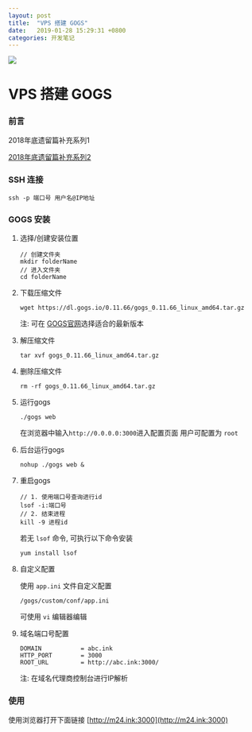 ```yaml
---
layout: post
title:  "VPS 搭建 GOGS"
date:   2019-01-28 15:29:31 +0800
categories: 开发笔记
---
```


![](http://yuqiangcoder.com/assets/postImages/ios/201901/1.png)

# VPS 搭建 GOGS 

### 前言
2018年底遗留篇补充系列1

[2018年底遗留篇补充系列2](http://yuqiangcoder.com/2019/01/28/cocoapods-Private-Pods.html)

### SSH 连接
```
ssh -p 端口号 用户名@IP地址 
```

### GOGS 安装

1. 选择/创建安装位置

   ```
   // 创建文件夹
   mkdir folderName
   // 进入文件夹
   cd folderName
   ``` 
   
2. 下载压缩文件

    ```
    wget https://dl.gogs.io/0.11.66/gogs_0.11.66_linux_amd64.tar.gz
    ```
    注: 可在 [GOGS官网](https://dl.gogs.io/)选择适合的最新版本
    
3. 解压缩文件
    
    ```
    tar xvf gogs_0.11.66_linux_amd64.tar.gz
    ```
    
4. 删除压缩文件
    
    ```
    rm -rf gogs_0.11.66_linux_amd64.tar.gz
    ```
    
5. 运行gogs
    
    ```
    ./gogs web
    ```
    在浏览器中输入`http://0.0.0.0:3000`进入配置页面
    用户可配置为 `root`
    
6. 后台运行gogs

    ```
    nohup ./gogs web &
    ```
7. 重启gogs
    
    ```
    // 1. 使用端口号查询进行id
    lsof -i:端口号
    // 2. 结束进程
    kill -9 进程id
    ```
    
    若无 `lsof` 命令, 可执行以下命令安装
    
    ```
    yum install lsof
    ```
    
8. 自定义配置
    
    使用 `app.ini` 文件自定义配置
    
    ```
    /gogs/custom/conf/app.ini
    ```
    
    可使用 `vi` 编辑器编辑
    
9. 域名端口号配置
    
    ```
    DOMAIN           = abc.ink
    HTTP_PORT        = 3000
    ROOT_URL         = http://abc.ink:3000/
    ```
    注: 在域名代理商控制台进行IP解析

### 使用
使用浏览器打开下面链接
[http://m24.ink:3000](http://m24.ink:3000)

[jekyll-docs]: https://jekyllrb.com/docs/home
[jekyll-gh]:   https://github.com/jekyll/jekyll
[jekyll-talk]: https://talk.jekyllrb.com/

